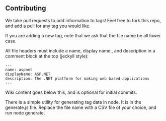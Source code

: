 ## Contributing

We take pull requests to add information to tags! Feel free to fork this repo, and add a pull for any tag you would like.

If you are adding a new tag, note that we ask that the file name be all lower case.

All file headers must include a name, display name., and description in a comment block at the top (jeckyll style):

```
---
name: aspnet
displayName: ASP.NET
description: The .NET platform for making web based applications
---
```

Wiki content goes below this, and is optional for initial commits.

There is a simple utility for generating tag data in node. It is in the generate.js file. Replace the file name with a CSV file of your choice, and run node generate.